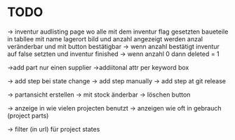 # TODO

-> inventur audlisting 
page wo alle mit dem inventur flag gesetzten baueteile in tabllee mit name lagerort bild und anzahl angezeigt werden
anzal veränderbar und mit button bestätigbar
-> wenn anzahl bestätigt inventur auf false setzten und inventur finished
-> wenn anzahl 0 dann deleted = 1

->add part nur einen supplier
->addiitonal attr per keyword box

-> add step bei state change
-> add step manually
-> add step at git release







-> partansicht erstellen
-> mit stock änderbar
-> löschen button

-> anzeige in wie vielen projecten benutzt
-> anzeigen wie oft in gebrauch (project parts)

-> filter (in url) für project states